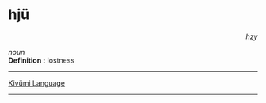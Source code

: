 
# hjü

<div align="right"><i>hʐy</i></div>

*noun*  
**Definition :** lostness  

---

[Kivümi Language](../README.md)

---

